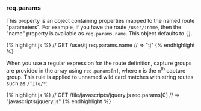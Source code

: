 <h3 id='req.params'>req.params</h3>

This property is an object containing properties mapped to the named route "parameters". For example, if you have the route `/user/:name`, then the "name" property is available as `req.params.name`. This object defaults to `{}`.

{% highlight js %}
// GET /user/tj
req.params.name
// => "tj"
{% endhighlight %}

When you use a regular expression for the route definition, capture groups are provided in the array using `req.params[n]`, where `n` is the n<sup>th</sup> capture group. This rule is applied to unnamed wild card matches with string routes such as `/file/*`:

{% highlight js %}
// GET /file/javascripts/jquery.js
req.params[0]
// => "javascripts/jquery.js"
{% endhighlight %}
